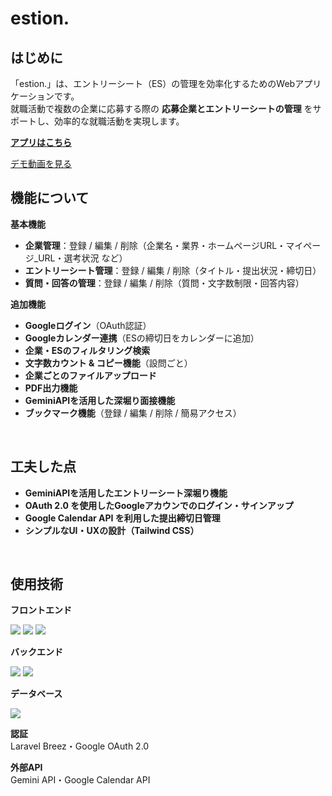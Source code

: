 # estion.

## はじめに
「estion.」は、エントリーシート（ES）の管理を効率化するためのWebアプリケーションです。<br>
就職活動で複数の企業に応募する際の **応募企業とエントリーシートの管理** をサポートし、効率的な就職活動を実現します。

[**アプリはこちら**](https://estion-b4c8e1835841.herokuapp.com/)
&nbsp;

[デモ動画を見る](https://github.com/geekcamp-estion/estion/issues/27#issue-2863702863)
&nbsp;

## 機能について

**基本機能**
- **企業管理**：登録 / 編集 / 削除（企業名・業界・ホームページURL・マイページ_URL・選考状況 など）
- **エントリーシート管理**：登録 / 編集 / 削除（タイトル・提出状況・締切日）
- **質問・回答の管理**：登録 / 編集 / 削除（質問・文字数制限・回答内容）

**追加機能**
- **Googleログイン**（OAuth認証）
- **Googleカレンダー連携**（ESの締切日をカレンダーに追加）
- **企業・ESのフィルタリング検索**
- **文字数カウント & コピー機能**（設問ごと）
- **企業ごとのファイルアップロード**
- **PDF出力機能**
- **GeminiAPIを活用した深堀り面接機能**
- **ブックマーク機能**（登録 / 編集 / 削除 / 簡易アクセス）

&nbsp;

## 工夫した点
- **GeminiAPIを活用したエントリーシート深堀り機能**
- **OAuth 2.0 を使用したGoogleアカウンでのログイン・サインアップ**
- **Google Calendar API を利用した提出締切日管理**
- **シンプルなUI・UXの設計（Tailwind CSS）**

&nbsp;

## 使用技術
**フロントエンド**
<p style="display: inline">
<img src="https://img.shields.io/badge/-HTML5-FFFFFF.svg?logo=html5&style=popout">
<img src="https://img.shields.io/badge/-CSS3-0277BD.svg?logo=css3&style=popout">
<img src="https://img.shields.io/badge/-TailwindCSS-00ACC1.svg?logo=zerply&style=popout">
</p>

**バックエンド**
<p style="display: inline">
<img src="https://img.shields.io/badge/-PHP-3C3C3C.svg?logo=php&style=popout">
<img src="https://img.shields.io/badge/-Laravel-FFFFFF.svg?logo=laravel&style=popout">
</p>

**データベース**
<p style="display: inline">
<img src="https://img.shields.io/badge/-MySQL-E87912.svg?logo=mysql&style=popout">

**認証**<br>
Laravel Breez・Google OAuth 2.0

**外部API**<br>
Gemini API・Google Calendar API

<!--
<img src="https://img.shields.io/badge/-Nginx-269539.svg?logo=nginx&style=popout">
**インフラ**
<p style="display: inline">
<img src="https://img.shields.io/badge/-Linux-212121.svg?logo=linux&style=popout">
<img src="https://img.shields.io/badge/-AWS-252F3E.svg?logo=amazon&style=popout">
<img src="https://img.shields.io/badge/-Docker-FFFFFF.svg?logo=docker&style=popout">
-->
</p>
